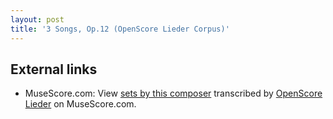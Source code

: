 ```yaml
---
layout: post
title: '3 Songs, Op.12 (OpenScore Lieder Corpus)'
---
```


## External links

- MuseScore.com: View [sets by this composer] transcribed by [OpenScore Lieder] on MuseScore.com.

[sets by this composer]: https://musescore.com/openscore-lieder-corpus/sets/5103545
[OpenScore Lieder]: https://musescore.com/openscore-lieder-corpus


